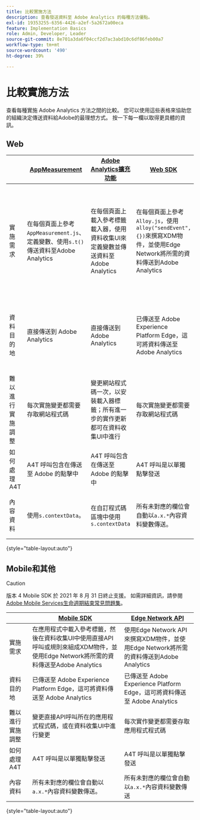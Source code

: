 ```yaml
---
title: 比較實施方法
description: 查看發送資料至 Adobe Analytics 的每種方法優點。
exl-id: 19353255-6356-4426-a2ef-5a2672a00eca
feature: Implementation Basics
role: Admin, Developer, Leader
source-git-commit: 8e701a3da6f04ccf2d7ac3abd10c6df86feb00a7
workflow-type: tm+mt
source-wordcount: '490'
ht-degree: 39%

---
```


# 比較實施方法

查看每種實施 Adobe Analytics 方法之間的比較。 您可以使用這些表格來協助您的組織決定傳送資料給Adobe的最理想方式。 按一下每一欄以取得更具體的資訊。

## Web

| | [AppMeasurement](/help/implement/js/overview.md) | [Adobe Analytics擴充功能](/help/implement/launch/overview.md) | [Web SDK](/help/implement/aep-edge/web-sdk/overview.md#web-sdk) | [Web SDK擴充功能](/help/implement/aep-edge/web-sdk/overview.md#web-sdk-extension) |
| --- | --- | --- | --- | --- |
| 實施需求 | 在每個頁面上參考`AppMeasurement.js`、定義變數、使用`s.t()`傳送資料至Adobe Analytics | 在每個頁面上載入參考標籤載入器，使用資料收集UI來定義變數並傳送資料至Adobe Analytics | 在每個頁面上參考`Alloy.js`，使用`alloy("sendEvent",{})`來撰寫XDM物件，並使用Edge Network將所需的資料傳送到Adobe Analytics | 在每個頁面上，參考標籤載入器會使用資料收集UI來撰寫XDM物件，並使用Edge Network將所需的資料傳送到Adobe Analytics |
| 資料目的地 | 直接傳送到 Adobe Analytics | 直接傳送到 Adobe Analytics | 已傳送至 Adobe Experience Platform Edge，這可將資料傳送至 Adobe Analytics | 已傳送至 Adobe Experience Platform Edge，這可將資料傳送至 Adobe Analytics |
| 難以進行實施調整 | 每次實施變更都需要存取網站程式碼 | 變更網站程式碼一次，以安裝載入器標籤；所有進一步的實作更新都可在資料收集UI中進行 | 每次實施變更都需要存取網站程式碼 | 變更網站程式碼一次，以安裝載入器標籤；所有進一步的實作更新都可在資料收集UI中進行 |
| 如何處理 A4T | A4T 呼叫包含在傳送至 Adobe 的點擊中 | A4T 呼叫包含在傳送至 Adobe 的點擊中 | A4T 呼叫是以單獨點擊發送 | A4T 呼叫是以單獨點擊發送 |
| 內容資料 | 使用`s.contextData`。 | 在自訂程式碼區塊中使用`s.contextData` | 所有未對應的欄位會自動以`a.x.*`內容資料變數傳送。 | 所有未對應的欄位會自動以`a.x.*`內容資料變數傳送。 |

{style="table-layout:auto"}

## Mobile和其他

>[!CAUTION]
>
>版本 4 Mobile SDK 於 2021 年 8 月 31 日終止支援。 如需詳細資訊，請參閱[Adobe Mobile Services生命週期結束常見問題集](https://experienceleague.adobe.com/docs/discontinued/using/mobile-services.html)。


| | [Mobile SDK](/help/implement/aep-edge/mobile-sdk/overview.md) | [Edge Network API](/help/implement/aep-edge/api/overview.md) |
| --- | --- | --- |
| 實施需求 | 在應用程式中載入參考標籤，然後在資料收集UI中使用直接API呼叫或規則來組成XDM物件，並使用Edge Network將所需的資料傳送至Adobe Analytics | 使用Edge Network API來撰寫XDM物件，並使用Edge Network將所需的資料傳送到Adobe Analytics |
| 資料目的地 | 已傳送至 Adobe Experience Platform Edge，這可將資料傳送至 Adobe Analytics | 已傳送至 Adobe Experience Platform Edge，這可將資料傳送至 Adobe Analytics |
| 難以進行實施調整 | 變更直接API呼叫所在的應用程式程式碼，或在資料收集UI中進行變更 | 每次實作變更都需要存取應用程式程式碼 |
| 如何處理 A4T | A4T 呼叫是以單獨點擊發送 | A4T 呼叫是以單獨點擊發送 |
| 內容資料 | 所有未對應的欄位會自動以`a.x.*`內容資料變數傳送。 | 所有未對應的欄位會自動以`a.x.*`內容資料變數傳送 |

{style="table-layout:auto"}
